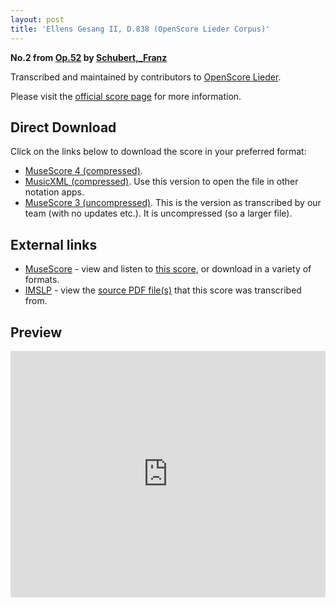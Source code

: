 ```yaml
---
layout: post
title: 'Ellens Gesang II, D.838 (OpenScore Lieder Corpus)'
---
```


__No.2 from [Op.52](https://fourscoreandmore.org/openscore/lieder/Schubert%2C_Franz/Op.52/) by [Schubert,_Franz](https://fourscoreandmore.org/openscore/lieder/Schubert%2C_Franz)__

Transcribed and maintained by contributors to [OpenScore Lieder].

Please visit the [official score page] for more information.

[official score page]: https://musescore.com/openscore-lieder-corpus/scores/6181076
[OpenScore Lieder]: https://musescore.com/openscore-lieder-corpus

## Direct Download

Click on the links below to download the score in your preferred format:
- [MuseScore 4 (compressed)](https://fourscoreandmore.org/openscore/lieder/Schubert%2C_Franz/Op.52/2_Ellens_Gesang_II%2C_D.838.mscz).
- [MusicXML (compressed)](https://fourscoreandmore.org/openscore/lieder/Schubert%2C_Franz/Op.52/2_Ellens_Gesang_II%2C_D.838.mxl). Use this version to open the file in other notation apps.
- [MuseScore 3 (uncompressed)](https://raw.githubusercontent.com/OpenScore/Lieder/refs/heads/main/scores/Schubert%2C_Franz/Op.52/2_Ellens_Gesang_II%2C_D.838/lc6181076.mscx). This is the version as transcribed by our team (with no updates etc.). It is uncompressed (so a larger file).

## External links

- [MuseScore] - view and listen to [this score][MuseScore], or download in a variety of formats.
- [IMSLP] - view the [source PDF file(s)][IMSLP] that this score was transcribed from.

[MuseScore]: https://musescore.com/score/6181076
[IMSLP]: https://imslp.org/wiki/Special:ReverseLookup/62382

## Preview

<iframe width="100%" height="394" src="https://musescore.com/openscore-lieder-corpus/scores/6181076/embed" frameborder="0" allowfullscreen allow="autoplay; fullscreen"></iframe>
